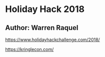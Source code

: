 # Holiday Hack 2018

## Author: Warren Raquel

https://www.holidayhackchallenge.com/2018/

https://kringlecon.com/


